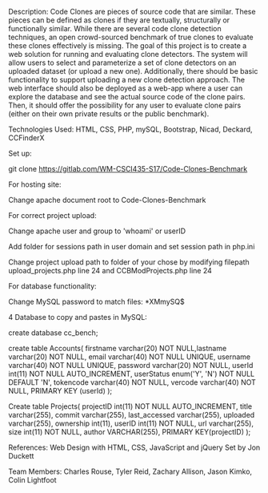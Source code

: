 Description:
Code Clones are pieces of source code that are similar. These pieces can be defined as clones if they are textually, structurally or functionally similar. While there are several code clone detection techniques, an open crowd-sourced benchmark of true clones to evaluate these clones effectively is missing. The goal of this project is to create a web solution for running and evaluating clone detectors. The system will allow users to select and parameterize a set of clone detectors on an uploaded dataset (or upload a new one). Additionally, there should be basic functionality to support uploading a new clone detection approach.  The web interface should also be deployed as a web-app where a user can explore the database and see the actual source code of the clone pairs. Then, it should offer the possibility for any user to evaluate clone pairs (either on their own private results or the public benchmark).

Technologies Used: HTML, CSS, PHP, mySQL, Bootstrap, Nicad, Deckard, CCFinderX



Set up:

git clone https://gitlab.com/WM-CSCI435-S17/Code-Clones-Benchmark

For hosting site:

Change apache document root to Code-Clones-Benchmark

For correct project upload:

Change apache user and group to 'whoami' or userID

Add folder for sessions path in user domain and set session path in php.ini

Change project upload path to folder of your chose by modifying filepath upload_projects.php line 24 and CCBModProjects.php line 24


For database functionality:

Change MySQL password to match files: *XMmySQ$

4 Database to copy and pastes in MySQL: 

create database cc_bench;

create table Accounts( firstname varchar(20) NOT NULL,lastname varchar(20) NOT NULL, email varchar(40) NOT NULL UNIQUE, username varchar(40) NOT NULL UNIQUE, password varchar(20) NOT NULL, userId int(11) NOT NULL AUTO_INCREMENT, userStatus enum('Y', 'N') NOT NULL DEFAULT 'N', tokencode varchar(40) NOT NULL, vercode  varchar(40) NOT NULL, PRIMARY KEY (userId) );

Create table Projects( projectID int(11) NOT NULL AUTO_INCREMENT, title varchar(255), commit varchar(255), last_accessed varchar(255), uploaded varchar(255), ownership int(11), userID int(11) NOT NULL, url varchar(255),  size int(11) NOT NULL, author VARCHAR(255), PRIMARY KEY(projectID) );


References:
Web Design with HTML, CSS, JavaScript and jQuery Set by Jon Duckett

Team Members:
Charles Rouse,
Tyler Reid,
Zachary Allison,
Jason Kimko,
Colin Lightfoot
